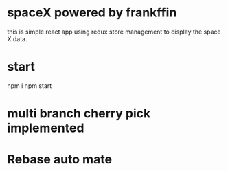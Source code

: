 # spaceX powered by frankffin
this is simple react app using redux store management to display the space X data.

# start
npm i 
npm start

# multi branch cherry pick implemented
# Rebase auto mate
####
####
